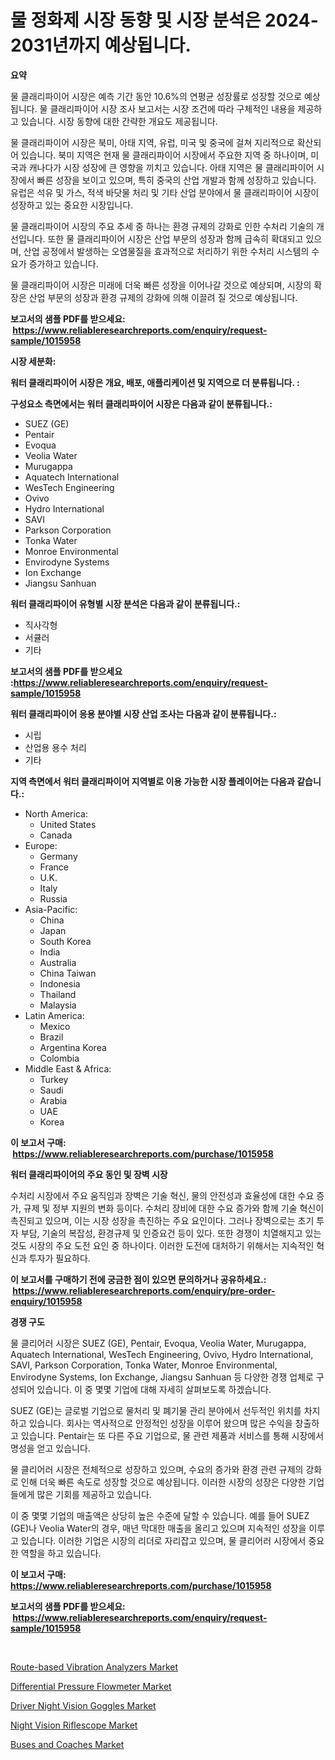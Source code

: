 <p><h1>물 정화제 시장 동향 및 시장 분석은 2024-2031년까지 예상됩니다.</h1></p><p><strong>요약</strong></p>
<p><p>물 클래리파이어 시장은 예측 기간 동안 10.6%의 연평균 성장률로 성장할 것으로 예상됩니다. 물 클래리파이어 시장 조사 보고서는 시장 조건에 따라 구체적인 내용을 제공하고 있습니다. 시장 동향에 대한 간략한 개요도 제공됩니다.</p><p>물 클래리파이어 시장은 북미, 아태 지역, 유럽, 미국 및 중국에 걸쳐 지리적으로 확산되어 있습니다. 북미 지역은 현재 물 클래리파이어 시장에서 주요한 지역 중 하나이며, 미국과 캐나다가 시장 성장에 큰 영향을 끼치고 있습니다. 아태 지역은 물 클래리파이어 시장에서 빠른 성장을 보이고 있으며, 특히 중국의 산업 개발과 함께 성장하고 있습니다. 유럽은 석유 및 가스, 적색 바닷물 처리 및 기타 산업 분야에서 물 클래리파이어 시장이 성장하고 있는 중요한 시장입니다.</p><p>물 클래리파이어 시장의 주요 추세 중 하나는 환경 규제의 강화로 인한 수처리 기술의 개선입니다. 또한 물 클래리파이어 시장은 산업 부문의 성장과 함께 급속히 확대되고 있으며, 산업 공정에서 발생하는 오염물질을 효과적으로 처리하기 위한 수처리 시스템의 수요가 증가하고 있습니다.</p><p>물 클래리파이어 시장은 미래에 더욱 빠른 성장을 이어나갈 것으로 예상되며, 시장의 확장은 산업 부문의 성장과 환경 규제의 강화에 의해 이끌려 질 것으로 예상됩니다.</p></p>
<p><strong>보고서의 샘플 PDF를 받으세요: &nbsp;<a href="https://www.reliableresearchreports.com/enquiry/request-sample/1015958">https://www.reliableresearchreports.com/enquiry/request-sample/1015958</a></strong></p>
<p><strong>시장 세분화:</strong></p>
<p><strong> 워터 클래리파이어 시장은 개요, 배포, 애플리케이션 및 지역으로 더 분류됩니다. :</strong></p>
<p><strong>구성요소 측면에서는 워터 클래리파이어 시장은 다음과 같이 분류됩니다.:</strong></p>
<p><ul><li>SUEZ (GE)</li><li>Pentair</li><li>Evoqua</li><li>Veolia Water</li><li>Murugappa</li><li>Aquatech International</li><li>WesTech Engineering</li><li>Ovivo</li><li>Hydro International</li><li>SAVI</li><li>Parkson Corporation</li><li>Tonka Water</li><li>Monroe Environmental</li><li>Envirodyne Systems</li><li>Ion Exchange</li><li>Jiangsu Sanhuan</li></ul></p>
<p><strong> 워터 클래리파이어 유형별 시장 분석은 다음과 같이 분류됩니다.:</strong></p>
<p><ul><li>직사각형</li><li>서큘러</li><li>기타</li></ul></p>
<p><strong>보고서의 샘플 PDF를 받으세요 :<a href="https://www.reliableresearchreports.com/enquiry/request-sample/1015958">https://www.reliableresearchreports.com/enquiry/request-sample/1015958</a></strong></p>
<p><strong> 워터 클래리파이어 응용 분야별 시장 산업 조사는 다음과 같이 분류됩니다.:</strong></p>
<p><ul><li>시립</li><li>산업용 용수 처리</li><li>기타</li></ul></p>
<p><strong>지역 측면에서 워터 클래리파이어 지역별로 이용 가능한 시장 플레이어는 다음과 같습니다.:</strong></p>
<p><ul>
    <li>
        North America:
        <ul>
            <li>United States</li>
            <li>Canada</li>
        </ul>
    </li>
    <li>
        Europe:
        <ul>
            <li>Germany</li>
            <li>France</li>
            <li>U.K.</li>
            <li>Italy</li>
            <li>Russia</li>
        </ul>
    </li>
    <li>
        Asia-Pacific:
        <ul>
            <li>China</li>
            <li>Japan</li>
            <li>South Korea</li>
            <li>India</li>
            <li>Australia</li>
            <li>China Taiwan</li>
            <li>Indonesia</li>
            <li>Thailand</li>
            <li>Malaysia</li>
        </ul>
    </li>
    <li>
        Latin America:
        <ul>
            <li>Mexico</li>
            <li>Brazil</li>
            <li>Argentina Korea</li>
            <li>Colombia</li>
        </ul>
    </li>
    <li>
        Middle East & Africa:
        <ul>
            <li>Turkey</li>
            <li>Saudi</li>
            <li>Arabia</li>
            <li>UAE</li>
            <li>Korea</li>
        </ul>
    </li>
    </ul></p>
<p><strong>이 보고서 구매: &nbsp;<a href="https://www.reliableresearchreports.com/purchase/1015958">https://www.reliableresearchreports.com/purchase/1015958</a></strong></p>
<p><strong>워터 클래리파이어의 주요 동인 및 장벽 시장</strong></p>
<p><p>수처리 시장에서 주요 움직임과 장벽은 기술 혁신, 물의 안전성과 효율성에 대한 수요 증가, 규제 및 정부 지원의 변화 등이다. 수처리 장비에 대한 수요 증가와 함께 기술 혁신이 촉진되고 있으며, 이는 시장 성장을 촉진하는 주요 요인이다. 그러나 장벽으로는 초기 투자 부담, 기술의 복잡성, 환경규제 및 인증요건 등이 있다. 또한 경쟁이 치열해지고 있는 것도 시장의 주요 도전 요인 중 하나이다. 이러한 도전에 대처하기 위해서는 지속적인 혁신과 투자가 필요하다.</p></p>
<p><strong>이 보고서를 구매하기 전에 궁금한 점이 있으면 문의하거나 공유하세요.: &nbsp;<a href="https://www.reliableresearchreports.com/enquiry/pre-order-enquiry/1015958">https://www.reliableresearchreports.com/enquiry/pre-order-enquiry/1015958</a></strong></p>
<p><strong>경쟁 구도</strong></p>
<p><p>물 클리어러 시장은 SUEZ (GE), Pentair, Evoqua, Veolia Water, Murugappa, Aquatech International, WesTech Engineering, Ovivo, Hydro International, SAVI, Parkson Corporation, Tonka Water, Monroe Environmental, Envirodyne Systems, Ion Exchange, Jiangsu Sanhuan 등 다양한 경쟁 업체로 구성되어 있습니다. 이 중 몇몇 기업에 대해 자세히 살펴보도록 하겠습니다.</p><p>SUEZ (GE)는 글로벌 기업으로 물처리 및 폐기물 관리 분야에서 선두적인 위치를 차지하고 있습니다. 회사는 역사적으로 안정적인 성장을 이루어 왔으며 많은 수익을 창출하고 있습니다. Pentair는 또 다른 주요 기업으로, 물 관련 제품과 서비스를 통해 시장에서 명성을 얻고 있습니다.</p><p>물 클리어러 시장은 전체적으로 성장하고 있으며, 수요의 증가와 환경 관련 규제의 강화로 인해 더욱 빠른 속도로 성장할 것으로 예상됩니다. 이러한 시장의 성장은 다양한 기업들에게 많은 기회를 제공하고 있습니다.</p><p>이 중 몇몇 기업의 매출액은 상당히 높은 수준에 달할 수 있습니다. 예를 들어 SUEZ (GE)나 Veolia Water의 경우, 매년 막대한 매출을 올리고 있으며 지속적인 성장을 이루고 있습니다. 이러한 기업은 시장의 리더로 자리잡고 있으며, 물 클리어러 시장에서 중요한 역할을 하고 있습니다.</p></p>
<p><strong>이 보고서 구매: &nbsp; <a href="https://www.reliableresearchreports.com/purchase/1015958">https://www.reliableresearchreports.com/purchase/1015958</a></strong></p>
<p><strong>보고서의 샘플 PDF를 받으세요: &nbsp;<a href="https://www.reliableresearchreports.com/enquiry/request-sample/1015958">https://www.reliableresearchreports.com/enquiry/request-sample/1015958</a></strong><strong></strong></p>
<p>&nbsp;</p>
<p><p><a href="https://issuu.com/reportprime-2/docs/route-based-vibration-analyzers-market-size-2030.p">Route-based Vibration Analyzers Market</a></p><p><a href="https://issuu.com/reportprime-2/docs/differential-pressure-flowmeter-market-size-2030.p">Differential Pressure Flowmeter Market</a></p><p><a href="https://angry-finch-aaf.notion.site/Driver-Night-Vision-Goggles-Market-Offer-Valuable-Insights-into-Market-Size-Market-Share-Market-Tr-df1170a7ad9e47a78b9ebdd93e53348d">Driver Night Vision Goggles Market</a></p><p><a href="https://chivalrous-flock-a86.notion.site/Night-Vision-Riflescope-Market-Research-Report-The-Key-To-Successful-Business-Strategy-Forecasted-f-83bdf28133724579a15a252e8208cc3c">Night Vision Riflescope Market</a></p><p><a href="https://github.com/rahu1506/Market-Research-Report-List-3/blob/main/buses-and-coaches-market.md">Buses and Coaches Market</a></p></p>